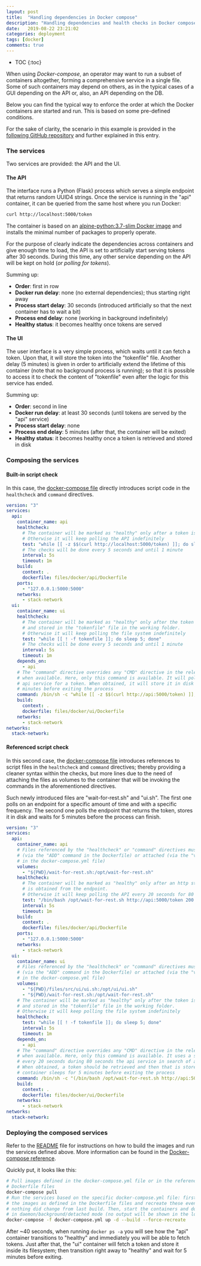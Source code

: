 ```yaml
---
layout: post
title:  "Handling dependencies in Docker compose"
description: "Handling dependencies and health checks in Docker compose"
date:   2019-08-22 23:21:02
categories: deployment
tags: [docker]
comments: true
---
```


* TOC
{:toc}

When using *Docker-compose*, an operator may want to run a subset of containers altogether, forming a comprehensive service in a single file. Some of such containers may depend on others, as in the typical cases of a GUI depending on the API or, also, an API depending on the DB.

Below you can find the typical way to enforce the order at which the Docker containers are started and run. This is based on some pre-defined conditions.

<!--more-->

For the sake of clarity, the scenario in this example is provided in the [following GitHub repository](https://github.com/CarolinaFernandez/docker-tests/tree/master/compose/dependencies) and further explained in this entry.

### The services

Two services are provided: the API and the UI.

#### The API

The interface runs a Python (Flask) process which serves a simple endpoint that returns random UUID4 strings. Once the service is running in the "api" container, it can be queried from the same host where you run Docker:

```bash
curl http://localhost:5000/token
```

The container is based on an [alpine-python:3.7-slim Docker image](https://github.com/CarolinaFernandez/docker-tests/blob/master/compose/dependencies/files/docker/api/Dockerfile) and installs the minimal number of packages to properly operate.

For the purpose of clearly indicate the dependencies across containers and give enough time to load, the API is set to artificially start serving tokens after 30 seconds. During this time, any other service depending on the API will be kept on hold (*or polling for tokens*).

Summing up:
* **Order**: first in row
* **Docker run delay**: none (no external dependencies); thus starting right away
* **Process start delay**: 30 seconds (introduced artificially so that the next container has to wait a bit)
* **Process end delay**: none (working in background indefinitely)
* **Healthy status**: it becomes healthy once tokens are served

#### The UI

The user interface is a very simple process, which waits until it can fetch a token. Upon that, it will store the token into the "tokenfile" file. Another delay (5 minutes) is given in order to artificially extend the lifetime of this container (note that no background process is running); so that it is possible to access it to check the content of "tokenfile" even after the logic for this service has ended.

Summing up:
* **Order**: second in line
* **Docker run delay**: at least 30 seconds (until tokens are served by the "api" service)
* **Process start delay**: none
* **Process end delay**: 5 minutes (after that, the container will be exited)
* **Healthy status**: it becomes healthy once a token is retrieved and stored in disk

### Composing the services

#### Built-in script check

In this case, the [docker-compose file](https://github.com/CarolinaFernandez/docker-tests/blob/master/compose/dependencies/docker-compose.yml) directly introduces script code in the `healthcheck` and `command` directives.

```yaml
version: "3"
services:
  api:
    container_name: api
    healthcheck:
      # The container will be marked as "healthy" only after a token is retrieved.
      # Otherwise it will keep polling the API indefinitely
      test: "while [[ -z $$(curl http://localhost:5000/token) ]]; do sleep 5; done"
      # The checks will be done every 5 seconds and until 1 minute
      interval: 5s
      timeout: 1m
    build:
      context: .
      dockerfile: files/docker/api/Dockerfile
    ports:
      - "127.0.0.1:5000:5000"
    networks:
      - stack-network
  ui:
    container_name: ui
    healthcheck:
      # The container will be marked as "healthy" only after the token is retrieved
      # and stored in the "tokenfile" file in the working folder.
      # Otherwise it will keep polling the file system indefinitely
      test: "while [[ ! -f tokenfile ]]; do sleep 5; done"
      # The checks will be done every 5 seconds and until 1 minute
      interval: 5s
      timeout: 1m
    depends_on:
      - api
    # The "command" directive overrides any "CMD" directive in the relevant Dockerfile,
    # when available. Here, only this command is available. It will poll indefinitely the
    # api service for a token. When obtained, it will store it in disk and sleep for 5
    # minutes before exiting the process
    command: /bin/sh -c "while [[ -z $$(curl http://api:5000/token) ]]; do sleep 5; done && echo 'Token retrieved' > tokenfile && sleep 5m"
    build:
      context: .
      dockerfile: files/docker/ui/Dockerfile
    networks:
      - stack-network
networks:
  stack-network:
```

#### Referenced script check

In this second case, the [docker-compose file](https://github.com/CarolinaFernandez/docker-tests/blob/master/compose/dependencies/docker-compose.scripts.yml) introduces references to script files in the `healthcheck` and `command` directives; thereby providing a cleaner syntax within the checks, but more lines due to the need of attaching the files as volumes to the container that will be invoking the commands in the aforementioned directives.

Such newly introduced files are "wait-for-rest.sh" and "ui.sh". The first one polls on an endpoint for a specific amount of time and with a specific frequency. The second one polls the endpoint that returns the token, stores it in disk and waits for 5 minutes before the process can finish.

```yaml
version: "3"
services:
  api:
    container_name: api
    # Files referenced by the "healthcheck" or "command" directives must be either added
    # (via the "ADD" command in the Dockerfile) or attached (via the "volumes" directive
    # in the docker-compose.yml file)
    volumes:
      - "${PWD}/wait-for-rest.sh:/opt/wait-for-rest.sh"
    healthcheck:
      # The container will be marked as "healthy" only after an http status == 200
      # is obtained from the endpoint.
      # Otherwise it will keep polling the API every 20 seconds for 80 seconds
      test: "/bin/bash /opt/wait-for-rest.sh http://api:5000/token 200 20 80 || exit 1"
      interval: 5s
      timeout: 1m
    build:
      context: .
      dockerfile: files/docker/api/Dockerfile
    ports:
      - "127.0.0.1:5000:5000"
    networks:
      - stack-network
  ui:
    container_name: ui
    # Files referenced by the "healthcheck" or "command" directives must be either added
    # (via the "ADD" command in the Dockerfile) or attached (via the "volumes" directive
    # in the docker-compose.yml file)
    volumes:
      - "${PWD}/files/src/ui/ui.sh:/opt/ui/ui.sh"
      - "${PWD}/wait-for-rest.sh:/opt/wait-for-rest.sh"
    # The container will be marked as "healthy" only after the token is retrieved
    # and stored in the "tokenfile" file in the working folder.
    # Otherwise it will keep polling the file system indefinitely
    healthcheck:
      test: "while [[ ! -f tokenfile ]]; do sleep 5; done"
      interval: 5s
      timeout: 1m
    depends_on:
      - api
    # The "command" directive overrides any "CMD" directive in the relevant Dockerfile,
    # when available. Here, only this command is available. It uses a script that polls
    # every 20 seconds during 80 seconds the api service in search of an http-status == 200.
    # When obtained, a token should be retrieved and then that is stored in disk. The
    # container sleeps for 5 minutes before exiting the process
    command: /bin/sh -c "(/bin/bash /opt/wait-for-rest.sh http://api:5000/token 200 20 80) && /bin/bash /opt/ui/ui.sh || exit 1"
    build:
      context: .
      dockerfile: files/docker/ui/Dockerfile
    networks:
      - stack-network
networks:
  stack-network:
```

### Deploying the composed services

Refer to the [README](https://github.com/CarolinaFernandez/docker-tests/blob/master/compose/dependencies/README.md) file for instructions on how to build the images and run the services defined above. More information can be found in the [Docker-compose reference](https://docs.docker.com/compose/reference/up/).

Quickly put, it looks like this:

```bash
# Pull images defined in the docker-compose.yml file or in the referenced
# Dockerfile files
docker-compose pull
# Run the services based on the specific docker-compose.yml file: first, build
# the images as defined in the Dockerfile files and recreate these even if
# nothing did change from last build. Then, start the containers and do that
# in daemon/background/detached mode (no output will be shown in the log)
docker-compose -f docker-compose.yml up -d --build --force-recreate
```

After ~40 seconds, when running `docker ps -a` you will see how the "api" container transitions to "healthy" and immediately you will be able to fetch tokens. Just after that, the "ui" container will fetch a token and store it inside its filesystem; then transition right away to "healthy" and wait for 5 minutes before exiting.

